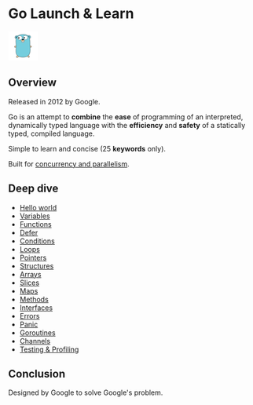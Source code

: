 # Go Launch & Learn

![ex](resources/logo.png)

## Overview

Released in 2012 by Google.

Go is an attempt to **combine** the **ease** of programming of an interpreted, dynamically typed language with the **efficiency** and **safety** of a statically typed, compiled language.

Simple to learn and concise (25 **keywords** only).

Built for [concurrency and parallelism](concurrency1.md).

## Deep dive

- [Hello world](main/helloworld.go)
- [Variables](main/variables.go)
- [Functions](main/functions.go)
- [Defer](main/defer.go)
- [Conditions](main/conditions.go)
- [Loops](main/loops.go)
- [Pointers](main/pointers.go)
- [Structures](main/structures.go)
- [Arrays](main/arrays.go)
- [Slices](main/slices.go)
- [Maps](main/maps.go)
- [Methods](main/methods.go)
- [Interfaces](main/interfaces.go)
- [Errors](main/errors.go)
- [Panic](main/panic.go)
- [Goroutines](main/goroutines.go)
- [Channels](main/channels.go)
- [Testing & Profiling](calculator/calculator_test.go)

## Conclusion

Designed by Google to solve Google's problem.